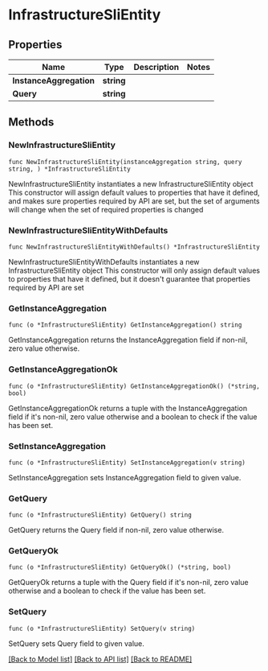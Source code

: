 # InfrastructureSliEntity

## Properties

Name | Type | Description | Notes
------------ | ------------- | ------------- | -------------
**InstanceAggregation** | **string** |  | 
**Query** | **string** |  | 

## Methods

### NewInfrastructureSliEntity

`func NewInfrastructureSliEntity(instanceAggregation string, query string, ) *InfrastructureSliEntity`

NewInfrastructureSliEntity instantiates a new InfrastructureSliEntity object
This constructor will assign default values to properties that have it defined,
and makes sure properties required by API are set, but the set of arguments
will change when the set of required properties is changed

### NewInfrastructureSliEntityWithDefaults

`func NewInfrastructureSliEntityWithDefaults() *InfrastructureSliEntity`

NewInfrastructureSliEntityWithDefaults instantiates a new InfrastructureSliEntity object
This constructor will only assign default values to properties that have it defined,
but it doesn't guarantee that properties required by API are set

### GetInstanceAggregation

`func (o *InfrastructureSliEntity) GetInstanceAggregation() string`

GetInstanceAggregation returns the InstanceAggregation field if non-nil, zero value otherwise.

### GetInstanceAggregationOk

`func (o *InfrastructureSliEntity) GetInstanceAggregationOk() (*string, bool)`

GetInstanceAggregationOk returns a tuple with the InstanceAggregation field if it's non-nil, zero value otherwise
and a boolean to check if the value has been set.

### SetInstanceAggregation

`func (o *InfrastructureSliEntity) SetInstanceAggregation(v string)`

SetInstanceAggregation sets InstanceAggregation field to given value.


### GetQuery

`func (o *InfrastructureSliEntity) GetQuery() string`

GetQuery returns the Query field if non-nil, zero value otherwise.

### GetQueryOk

`func (o *InfrastructureSliEntity) GetQueryOk() (*string, bool)`

GetQueryOk returns a tuple with the Query field if it's non-nil, zero value otherwise
and a boolean to check if the value has been set.

### SetQuery

`func (o *InfrastructureSliEntity) SetQuery(v string)`

SetQuery sets Query field to given value.



[[Back to Model list]](../README.md#documentation-for-models) [[Back to API list]](../README.md#documentation-for-api-endpoints) [[Back to README]](../README.md)


